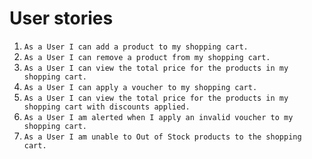# User stories

1. ```As a User I can add a product to my shopping cart. ```
2. ```As a User I can remove a product from my shopping cart.```
3. ```As a User I can view the total price for the products in my shopping cart.```
4. ```As a User I can apply a voucher to my shopping cart.```
5. ```As a User I can view the total price for the products in my shopping cart with discounts applied.```
6. ```As a User I am alerted when I apply an invalid voucher to my shopping cart.```
7. ```As a User I am unable to Out of Stock products to the shopping cart.```
